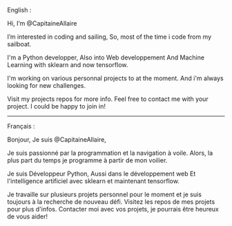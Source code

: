 
English :

Hi, I’m @CapitaineAllaire

I’m interested in coding and sailing, So, most of the time i code from my sailboat.

I'm a Python developper,
Also into Web developpement
And Machine Learning with sklearn and now tensorflow.
        
I'm working on various personnal projects to at the moment.  And i'm always looking for new challenges.

Visit my projects repos for more info. 
Feel free to contact me with your project.  I could be happy to join in!
 

--------------------------------------------------------------------------------------------------

Français : 

Bonjour, Je suis @CapitaineAllaire,

Je suis passionné par la programmation et la navigation à voile.  Alors, la plus part du temps je programme à partir de mon voilier.

Je suis Développeur Python,
Aussi dans le développement web
Et l'intelligence artificiel avec sklearn et maintenant tensorflow.

Je travaille sur plusieurs projets personnel pour le moment et je suis toujours à la recherche de nouveau défi.
Visitez les repos de mes projets pour plus d'infos. 
Contacter moi avec vos projets, je pourrais être heureux de vous aider!

<!---
CapitaineAllaire/CapitaineAllaire
You can click the Preview link to take a look at your changes.
--->
